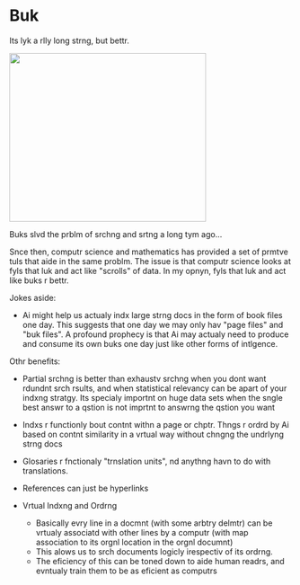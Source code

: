 # Buk

Its lyk a rlly long strng, but bettr.


<img src="https://github.com/ItsZeusBro/Buk/blob/06aaa791a99c9a02fe292a6f2d92fdc676caa0f1/Neanderthals.jpeg" height=300 width=350/>

Buks slvd the prblm of srchng and srtng a long tym ago... 

Snce then, computr science and mathematics has provided a set of prmtve tuls that aide in the same problm. The issue is that computr science looks at fyls that luk and act like "scrolls" of data. In my opnyn, fyls that luk and act like buks r bettr.

Jokes aside: 
- Ai might help us actualy indx large strng docs in the form of book files one day.
This suggests that one day we may only hav "page files" and "buk files". 
A profound prophecy is that Ai may actualy need to produce and consume its own buks one day just like other forms of intlgence.

Othr benefits: 
- Partial srchng is better than exhaustv srchng when you dont want rdundnt srch rsults, and when statistical relevancy can be apart of your indxng stratgy. Its specialy importnt on huge data sets when the sngle best answr to a qstion is not imprtnt to answrng the qstion you want

- Indxs r functionly bout contnt withn a page or chptr. Thngs r ordrd by Ai based on contnt similarity in a vrtual way without chngng the undrlyng strng docs
- Glosaries r fnctionaly "trnslation units", nd anythng havn to do with translations.
- References can just be hyperlinks

- Vrtual Indxng and Ordrng
  - Basically evry line in a docmnt (with some arbtry delmtr) can be vrtualy associatd with other lines by a computr (with map association to its orgnl location in the orgnl documnt)
  - This alows us to srch documents logicly irespectiv of its ordrng.
  - The eficiency of this can be toned down to aide human readrs, and evntualy train them to be as eficient as computrs
